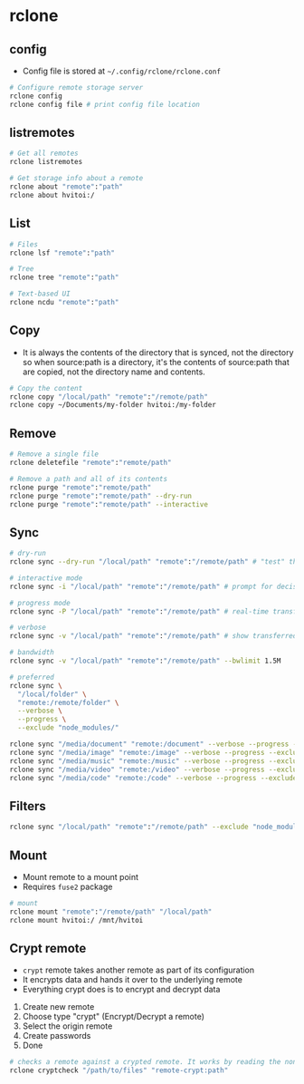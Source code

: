 # rclone

## config

- Config file is stored at `~/.config/rclone/rclone.conf`

```sh
# Configure remote storage server
rclone config
rclone config file # print config file location
```

## listremotes

```sh
# Get all remotes
rclone listremotes

# Get storage info about a remote
rclone about "remote":"path"
rclone about hvitoi:/
```

## List

```sh
# Files
rclone lsf "remote":"path"

# Tree
rclone tree "remote":"path"

# Text-based UI
rclone ncdu "remote":"path"
```

## Copy

- It is always the contents of the directory that is synced, not the directory so when source:path is a directory, it's the contents of source:path that are copied, not the directory name and contents.

```sh
# Copy the content
rclone copy "/local/path" "remote":"/remote/path"
rclone copy ~/Documents/my-folder hvitoi:/my-folder
```

## Remove

```sh
# Remove a single file
rclone deletefile "remote":"remote/path"

# Remove a path and all of its contents
rclone purge "remote":"remote/path"
rclone purge "remote":"remote/path" --dry-run
rclone purge "remote":"remote/path" --interactive
```

## Sync

```sh
# dry-run
rclone sync --dry-run "/local/path" "remote":"/remote/path" # "test" the sync, but do not perform data transfer

# interactive mode
rclone sync -i "/local/path" "remote":"/remote/path" # prompt for decisions

# progress mode
rclone sync -P "/local/path" "remote":"/remote/path" # real-time transfer statistics

# verbose
rclone sync -v "/local/path" "remote":"/remote/path" # show transferred files

# bandwidth
rclone sync -v "/local/path" "remote":"/remote/path" --bwlimit 1.5M

# preferred
rclone sync \
  "/local/folder" \
  "remote:/remote/folder" \
  --verbose \
  --progress \
  --exclude "node_modules/"

rclone sync "/media/document" "remote:/document" --verbose --progress --exclude "node_modules/" --exclude "target/"
rclone sync "/media/image" "remote:/image" --verbose --progress --exclude "node_modules/" --exclude "target/"
rclone sync "/media/music" "remote:/music" --verbose --progress --exclude "node_modules/" --exclude "target/"
rclone sync "/media/video" "remote:/video" --verbose --progress --exclude "node_modules/" --exclude "target/"
rclone sync "/media/code" "remote:/code" --verbose --progress --exclude "node_modules/" --exclude "target/"
```

## Filters

```sh
rclone sync "/local/path" "remote":"/remote/path" --exclude "node_modules/"
```

## Mount

- Mount remote to a mount point
- Requires `fuse2` package

```sh
# mount
rclone mount "remote":"/remote/path" "/local/path"
rclone mount hvitoi:/ /mnt/hvitoi
```

## Crypt remote

- `crypt` remote takes another remote as part of its configuration
- It encrypts data and hands it over to the underlying remote
- Everything crypt does is to encrypt and decrypt data

1. Create new remote
1. Choose type "crypt" (Encrypt/Decrypt a remote)
1. Select the origin remote
1. Create passwords
1. Done

```sh
# checks a remote against a crypted remote. It works by reading the nonce from each file on the crypted remote
rclone cryptcheck "/path/to/files" "remote-crypt:path"
```
